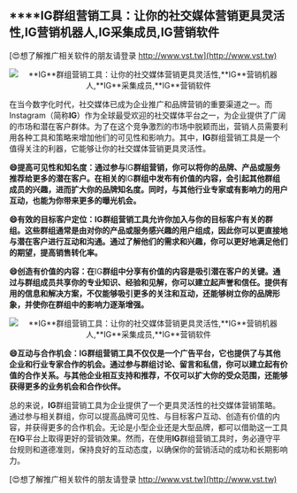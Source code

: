 ## ****IG**群组营销工具：让你的社交媒体营销更具灵活性,**IG**营销机器人,**IG**采集成员,**IG**营销软件**

[😍想了解推广相关软件的朋友请登录 http://www.vst.tw](http://www.vst.tw)

 <center><img src="https://vst.tw/MP4/tuiguang/png/6.png" alt="**IG**群组营销工具：让你的社交媒体营销更具灵活性,**IG**营销机器人,**IG**采集成员,**IG**营销软件"></center>

在当今数字化时代，社交媒体已成为企业推广和品牌营销的重要渠道之一。而Instagram（简称**IG**）作为全球最受欢迎的社交媒体平台之一，为企业提供了广阔的市场和潜在客户群体。为了在这个竞争激烈的市场中脱颖而出，营销人员需要利用各种工具和策略来增加他们的可见性和影响力。其中，**IG**群组营销工具是一个值得关注的利器，它能够让你的社交媒体营销更具灵活性。

**😄提高可见性和知名度：通过参与**IG**群组营销，你可以将你的品牌、产品或服务推荐给更多的潜在客户。在相关的**IG**群组中发布有价值的内容，会引起其他群组成员的兴趣，进而扩大你的品牌知名度。同时，与其他行业专家或有影响力的用户互动，也能为你带来更多的曝光机会。**

**😄有效的目标客户定位：**IG**群组营销工具允许你加入与你的目标客户有关的群组。这些群组通常是由对你的产品或服务感兴趣的用户组成，因此你可以更直接地与潜在客户进行互动和沟通。通过了解他们的需求和兴趣，你可以更好地满足他们的期望，提高销售转化率。**

**😄创造有价值的内容：在**IG**群组中分享有价值的内容是吸引潜在客户的关键。通过与群组成员共享你的专业知识、经验和见解，你可以建立起声誉和信任。提供有用的信息和解决方案，不仅能够吸引更多的关注和互动，还能够树立你的品牌形象，并使你在群组中的影响力逐渐增强。**

 <center><img src="https://vst.tw/MP4/tuiguang/png/0.png" alt="**IG**群组营销工具：让你的社交媒体营销更具灵活性,**IG**营销机器人,**IG**采集成员,**IG**营销软件"></center>

**😄互动与合作机会：**IG**群组营销工具不仅仅是一个广告平台，它也提供了与其他企业和行业专家合作的机会。通过参与群组讨论、留言和私信，你可以建立起有价值的合作关系。与其他企业相互支持和推荐，不仅可以扩大你的受众范围，还能够获得更多的业务机会和合作伙伴。**

总的来说，**IG**群组营销工具为企业提供了一个更具灵活性的社交媒体营销策略。通过参与相关群组，你可以提高品牌可见性、与目标客户互动、创造有价值的内容，并获得更多的合作机会。无论是小型企业还是大型品牌，都可以借助这一工具在**IG**平台上取得更好的营销效果。然而，在使用**IG**群组营销工具时，务必遵守平台规则和道德准则，保持良好的互动态度，以确保你的营销活动的成功和长期影响力。

[😍想了解推广相关软件的朋友请登录 http://www.vst.tw](http://www.vst.tw)



